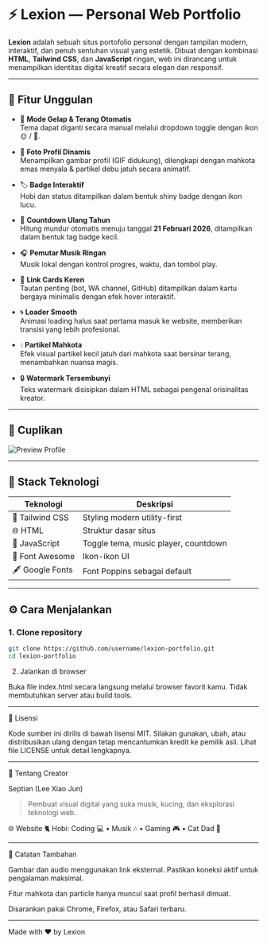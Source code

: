 # ⚡ Lexion — Personal Web Portfolio

**Lexion** adalah sebuah situs portofolio personal dengan tampilan modern, interaktif, dan penuh sentuhan visual yang estetik. Dibuat dengan kombinasi **HTML**, **Tailwind CSS**, dan **JavaScript** ringan, web ini dirancang untuk menampilkan identitas digital kreatif secara elegan dan responsif.

---

## 🌟 Fitur Unggulan

- 🎨 **Mode Gelap & Terang Otomatis**  
  Tema dapat diganti secara manual melalui dropdown toggle dengan ikon 🌞 / 🌙.

- 👑 **Foto Profil Dinamis**  
  Menampilkan gambar profil (GIF didukung), dilengkapi dengan mahkota emas menyala & partikel debu jatuh secara animatif.

- 🏷️ **Badge Interaktif**  
  Hobi dan status ditampilkan dalam bentuk shiny badge dengan ikon lucu.

- 🎂 **Countdown Ulang Tahun**  
  Hitung mundur otomatis menuju tanggal **21 Februari 2026**, ditampilkan dalam bentuk tag badge kecil.

- 🎧 **Pemutar Musik Ringan**  
  Musik lokal dengan kontrol progres, waktu, dan tombol play.

- 🔗 **Link Cards Keren**  
  Tautan penting (bot, WA channel, GitHub) ditampilkan dalam kartu bergaya minimalis dengan efek hover interaktif.

- 🌀 **Loader Smooth**  
  Animasi loading halus saat pertama masuk ke website, memberikan transisi yang lebih profesional.

- 💧 **Partikel Mahkota**  
  Efek visual partikel kecil jatuh dari mahkota saat bersinar terang, menambahkan nuansa magis.

- 🔒 **Watermark Tersembunyi**  
  Teks watermark disisipkan dalam HTML sebagai pengenal orisinalitas kreator.

---

## 📸 Cuplikan

![Preview Profile](https://files.catbox.moe/k33u65.png)

---

## 🔧 Stack Teknologi

| Teknologi | Deskripsi |
|----------|------------|
| 💨 Tailwind CSS | Styling modern utility-first |
| 🌐 HTML | Struktur dasar situs |
| 🧠 JavaScript | Toggle tema, music player, countdown |
| 🎨 Font Awesome | Ikon-ikon UI |
| 🖋️ Google Fonts | Font Poppins sebagai default |

---

## ⚙️ Cara Menjalankan

### 1. Clone repository
```bash
git clone https://github.com/username/lexion-portfolio.git
cd lexion-portfolio
```

2. Jalankan di browser

Buka file index.html secara langsung melalui browser favorit kamu. Tidak membutuhkan server atau build tools.





--- 

🔐 Lisensi

Kode sumber ini dirilis di bawah lisensi MIT.
Silakan gunakan, ubah, atau distribusikan ulang dengan tetap mencantumkan kredit ke pemilik asli.
Lihat file LICENSE untuk detail lengkapnya.


---

👤 Tentang Creator

Septian (Lee Xiao Jun)

> Pembuat visual digital yang suka musik, kucing, dan eksplorasi teknologi web.



🌐 Website
🐈 Hobi: Coding 💻 • Musik 🎶 • Gaming 🎮 • Cat Dad 🐾


---

💬 Catatan Tambahan

Gambar dan audio menggunakan link eksternal. Pastikan koneksi aktif untuk pengalaman maksimal.

Fitur mahkota dan particle hanya muncul saat profil berhasil dimuat.

Disarankan pakai Chrome, Firefox, atau Safari terbaru.



---

Made with ❤️ by Lexion



